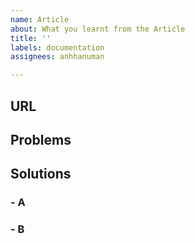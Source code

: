 ```yaml
---
name: Article
about: What you learnt from the Article
title: ''
labels: documentation
assignees: anhhanuman

---
```


## URL

## Problems

## Solutions
### - A
### - B
